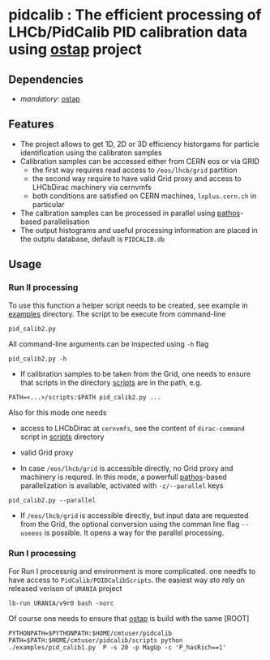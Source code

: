 # pidcalib : The efficient processing of LHCb/PidCalib PID calibration data  using [ostap] project 


## Dependencies

- _mandatory_: [ostap] 

## Features

- The project allows to get 1D, 2D or 3D efficiency historgams for particle identification using the calibraton samples 
- Calibration samples can be accessed either from CERN eos or via GRID 
  - the first way requires read access to `/eos/lhcb/grid` partition 
  - the second way require to have valid Grid proxy and access to LHCbDirac machinery via cernvmfs 
  - both conditions are satisfied on CERN   machines, `lxplus.cern.ch` in particular 
- The calbration samples can be processed in parallel using [pathos]-based parallelisation
- The output histograms and useful processing information are placed in the outptu database, default is `PIDCALIB.db`   

## Usage

### Run II processing 

To use this function a helper script needs to be created, see example in [examples] directory.
The script to be execute from command-line 
```
pid_calib2.py 
```
All command-line arguments can be inspected using `-h` flag
```
pid_calib2.py -h
```

- If calibration samples to be taken from the Grid, one needs to ensure that scripts in the directory [scripts] are in the path, e.g. 
```
PATH=<...>/scripts:$PATH pid_calib2.py ... 
```
Also for this mode one needs 
 - access to LHCbDirac at `cernvmfs`, see the content of `dirac-command` script in [scripts] directory  
 - valid Grid proxy 

- In case `/eos/lhcb/grid` is accessible directly, no Grid proxy and machinery is requred. 
In this mode, a powerfull [pathos]-based parallelization is available, activated with `-z/--parallel` keys
```
pid_calib2.py --parallel 
```

- If `/eos/lhcb/grid` is accessible directly, but input data are requested from the Grid, the optional conversion using the comman line flag `--useeos` is possible. It opens a way for the parallel processing.

### Run I processing 
 
For Run I processnig and environment is more complicated.
one needfs to have access to `PidCalib/POIDCalibScripts`.
the easiest way sto rely on released verison of `URANIA` project 
```
lb-run URANIA/v9r0 bash -norc 
```
Of course one needs to ensure that [ostap] is build with the same [ROOT]
```
PYTHONPATH=$PYTHONPATH:$HOME/cmtuser/pidcalib PATH=$PATH:$HOME/cmtuser/pidcalib/scripts python ./examples/pid_calib1.py  P -s 20 -p MagUp -c 'P_hasRich==1'
```

[ostap]: https://github.com/OstapHEP/ostap
[pidcalib]: https://github.com/OstapHEP/pidcalib
[examples]: https://github.com/OstapHEP/pidcalid/examples
[scripts]: https://github.com/OstapHEP/pidcalid/scripts
[pathos]: https://github.com/uqfoundation/pathos